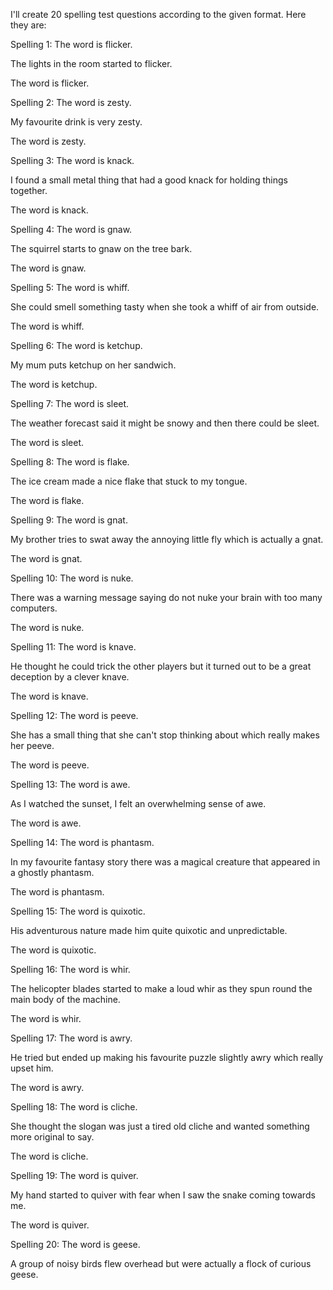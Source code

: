 I'll create 20 spelling test questions according to the given format. Here they are:

Spelling 1: The word is flicker.

The lights in the room started to flicker.

The word is flicker.

Spelling 2: The word is zesty.

My favourite drink is very zesty.

The word is zesty.

Spelling 3: The word is knack.

I found a small metal thing that had a good knack for holding things together.

The word is knack.

Spelling 4: The word is gnaw.

The squirrel starts to gnaw on the tree bark.

The word is gnaw.

Spelling 5: The word is whiff.

She could smell something tasty when she took a whiff of air from outside.

The word is whiff.

Spelling 6: The word is ketchup.

My mum puts ketchup on her sandwich.

The word is ketchup.

Spelling 7: The word is sleet.

The weather forecast said it might be snowy and then there could be sleet.

The word is sleet.

Spelling 8: The word is flake.

The ice cream made a nice flake that stuck to my tongue.

The word is flake.

Spelling 9: The word is gnat.

My brother tries to swat away the annoying little fly which is actually a gnat.

The word is gnat.

Spelling 10: The word is nuke.

There was a warning message saying do not nuke your brain with too many computers.

The word is nuke.

Spelling 11: The word is knave.

He thought he could trick the other players but it turned out to be a great deception by a clever knave.

The word is knave.

Spelling 12: The word is peeve.

She has a small thing that she can't stop thinking about which really makes her peeve.

The word is peeve.

Spelling 13: The word is awe.

As I watched the sunset, I felt an overwhelming sense of awe.

The word is awe.

Spelling 14: The word is phantasm.

In my favourite fantasy story there was a magical creature that appeared in a ghostly phantasm.

The word is phantasm.

Spelling 15: The word is quixotic.

His adventurous nature made him quite quixotic and unpredictable.

The word is quixotic.

Spelling 16: The word is whir.

The helicopter blades started to make a loud whir as they spun round the main body of the machine.

The word is whir.

Spelling 17: The word is awry.

He tried but ended up making his favourite puzzle slightly awry which really upset him.

The word is awry.

Spelling 18: The word is cliche.

She thought the slogan was just a tired old cliche and wanted something more original to say.

The word is cliche.

Spelling 19: The word is quiver.

My hand started to quiver with fear when I saw the snake coming towards me.

The word is quiver.

Spelling 20: The word is geese.

A group of noisy birds flew overhead but were actually a flock of curious geese.